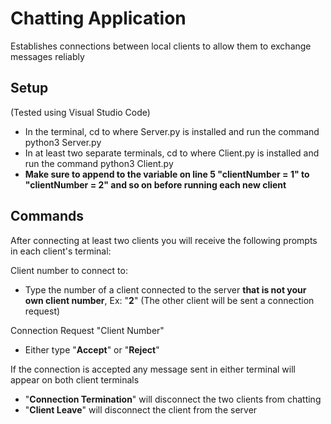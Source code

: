 # Chatting Application

Establishes connections between local clients to allow them to exchange messages reliably

## Setup

(Tested using Visual Studio Code)
- In the terminal, cd to where Server.py is installed and run the command python3 Server.py
- In at least two separate terminals, cd to where Client.py is installed and run the command python3 Client.py
- **Make sure to append to the variable on line 5 "clientNumber = 1" to "clientNumber = 2" and so on before running each new client**

## Commands

After connecting at least two clients you will receive the following prompts in each client's terminal:

Client number to connect to:
- Type the number of a client connected to the server **that is not your own client number**, Ex: "**2**"
(The other client will be sent a connection request)

Connection Request "Client Number"
- Either type "**Accept**" or "**Reject**"

If the connection is accepted any message sent in either terminal will appear on both client terminals

- "**Connection Termination**" will disconnect the two clients from chatting
- "**Client Leave**" will disconnect the client from the server
